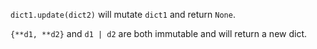 `dict1.update(dict2)` will mutate `dict1` and return `None`.

`{**d1, **d2}` and `d1 | d2` are both immutable and will return a new dict.
